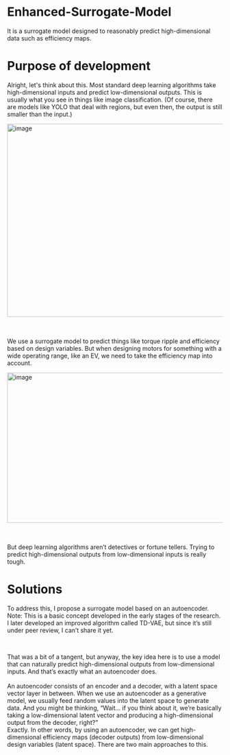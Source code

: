 # Enhanced-Surrogate-Model
It is a surrogate model designed to reasonably predict high-dimensional data such as efficiency maps.

# Purpose of development
Alright, let's think about this. Most standard deep learning algorithms take high-dimensional inputs and predict low-dimensional outputs. This is usually what you see in things like image classification. (Of course, there are models like YOLO that deal with regions, but even then, the output is still smaller than the input.)

<img width="700" height="450" alt="image" src="https://github.com/user-attachments/assets/5847ed44-b656-4c78-a18e-90c75d66146f" />

<br>
<br>
<br>

We use a surrogate model to predict things like torque ripple and efficiency based on design variables. But when designing motors for something with a wide operating range, like an EV, we need to take the efficiency map into account.

<img width="700" height="350" alt="image" src="https://github.com/user-attachments/assets/56594596-ff0f-465d-b827-16778ab9c483" />

<br>
<br>
<br>

But deep learning algorithms aren’t detectives or fortune tellers. Trying to predict high-dimensional outputs from low-dimensional inputs is really tough.

# Solutions
To address this, I propose a surrogate model based on an autoencoder.
Note: This is a basic concept developed in the early stages of the research. I later developed an improved algorithm called TD-VAE, but since it’s still under peer review, I can’t share it yet.

<br>

That was a bit of a tangent, but anyway, the key idea here is to use a model that can naturally predict high-dimensional outputs from low-dimensional inputs. And that’s exactly what an autoencoder does.
<br>
<br>
An autoencoder consists of an encoder and a decoder, with a latent space vector layer in between. When we use an autoencoder as a generative model, we usually feed random values into the latent space to generate data.
And you might be thinking, “Wait… if you think about it, we’re basically taking a low-dimensional latent vector and producing a high-dimensional output from the decoder, right?”
<br>
Exactly. In other words, by using an autoencoder, we can get high-dimensional efficiency maps (decoder outputs) from low-dimensional design variables (latent space). There are two main approaches to this. 
